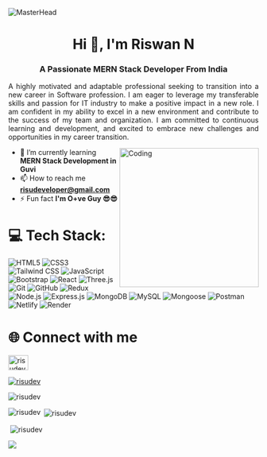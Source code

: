 ![MasterHead](https://user-images.githubusercontent.com/10498744/210012254-234538ff-d198-48aa-8964-37e6fd45d227.gif)
<h1 align="center">Hi 👋, I'm Riswan N</h1>
<h3 align="center">A Passionate MERN Stack Developer From India</h3>

<p align="justify">A highly motivated and adaptable professional seeking to transition into a new career in Software profession. I am eager to leverage my transferable skills and passion for IT industry to make a positive impact in a new role. I am confident in my ability to excel in a new environment and contribute to the success of my team and organization. I am committed to continuous learning and development, and excited to embrace new challenges and opportunities in my career transition.</p>

<img align="right"  alt="Coding" width="280" src="https://user-images.githubusercontent.com/95962151/158759152-a2f4aab6-12d8-4cab-b913-ad8e3b11aacd.gif">

- 🌱 I’m currently learning **MERN Stack Development in Guvi**
- 📫 How to reach me **risudeveloper@gmail.com**
-  ⚡ Fun fact **I'm O+ve Guy 😎😎**


# 💻 Tech Stack:
![HTML5](https://img.shields.io/badge/HTML5-E34F26?logo=html5&logoColor=white) 
![CSS3](https://img.shields.io/badge/CSS3-1572B6?logo=css3&logoColor=white) 
![Tailwind CSS](https://img.shields.io/badge/Tailwind_CSS-06B6D4?logo=tailwind-css&logoColor=white) 
![JavaScript](https://img.shields.io/badge/JavaScript-F7DF1E?logo=javascript&logoColor=black) 
![Bootstrap](https://img.shields.io/badge/Bootstrap-7952B3?logo=bootstrap&logoColor=white) 
![React](https://img.shields.io/badge/React-61DAFB?logo=react&logoColor=white) 
![Three.js](https://img.shields.io/badge/Three.js-000000?logo=three.js&logoColor=white) 
![Git](https://img.shields.io/badge/Git-F05032?logo=git&logoColor=white) 
![GitHub](https://img.shields.io/badge/GitHub-181717?logo=github&logoColor=white) 
![Redux](https://img.shields.io/badge/Redux-764ABC?logo=redux&logoColor=white) 
![Node.js](https://img.shields.io/badge/Node.js-339933?logo=node.js&logoColor=white) 
![Express.js](https://img.shields.io/badge/Express.js-000000?logo=express&logoColor=white) 
![MongoDB](https://img.shields.io/badge/MongoDB-47A248?logo=mongodb&logoColor=white)
![MySQL](https://img.shields.io/badge/MySQL-4479A1?logo=mysql&logoColor=white) 
![Mongoose](https://img.shields.io/badge/Mongoose-880000?logo=mongoose&logoColor=white) 
![Postman](https://img.shields.io/badge/Postman-FF6C37?logo=postman&logoColor=white) 
![Netlify](https://img.shields.io/badge/Netlify-00C7B7?logo=netlify&logoColor=white) 
![Render](https://img.shields.io/badge/Render-FF3E00?logo=render&logoColor=white)

 

# 🌐 Connect with me
<p align="left">
<a href="https://linkedin.com/in/risudeveloper" target="blank"><img align="center" src="https://raw.githubusercontent.com/rahuldkjain/github-profile-readme-generator/master/src/images/icons/Social/linked-in-alt.svg" alt="risudeveloper" height="30" width="40" /></a>
</p>

<p align="left"> <a href="https://github.com/ryo-ma/github-profile-trophy"><img src="https://github-profile-trophy.vercel.app/?username=risudev" alt="risudev" /></a> </p>

<p align="left"> <img src="https://komarev.com/ghpvc/?username=risudev&label=Profile%20views&color=0e75b6&style=flat" alt="risudev" /> </p>

<p><img align="left" src="https://github-readme-stats.vercel.app/api/top-langs?username=risudev&theme=blue-green&hide_border=falseshow_icons=true&locale=en&layout=compact" alt="risudev" /></p>

<p>&nbsp;<img align="center" src="https://github-readme-stats.vercel.app/api?username=risudev&theme=blue-green&hide_border=falseshow_icons=true&locale=en" alt="risudev" /></p>

<p>&nbsp;<img align="center" src="https://github-readme-streak-stats.herokuapp.com/?user=risudev&theme=blue-green&hide_border=false" alt="risudev" /></p>

![](https://github-readme-streak-stats.herokuapp.com/?user=risudev&theme=blue-green&hide_border=false)<br/>




